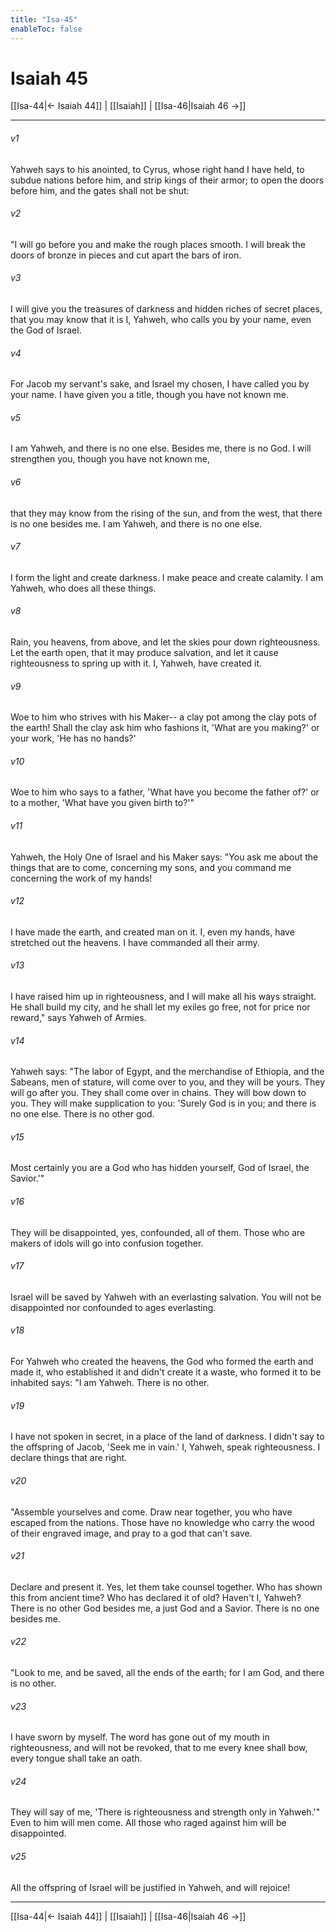 ```yaml
---
title: "Isa-45"
enableToc: false
---
```

# Isaiah 45

[[Isa-44|← Isaiah 44]] | [[Isaiah]] | [[Isa-46|Isaiah 46 →]]
***



###### v1 
Yahweh says to his anointed, to Cyrus, whose right hand I have held, to subdue nations before him, and strip kings of their armor; to open the doors before him, and the gates shall not be shut: 

###### v2 
"I will go before you and make the rough places smooth. I will break the doors of bronze in pieces and cut apart the bars of iron. 

###### v3 
I will give you the treasures of darkness and hidden riches of secret places, that you may know that it is I, Yahweh, who calls you by your name, even the God of Israel. 

###### v4 
For Jacob my servant's sake, and Israel my chosen, I have called you by your name. I have given you a title, though you have not known me. 

###### v5 
I am Yahweh, and there is no one else. Besides me, there is no God. I will strengthen you, though you have not known me, 

###### v6 
that they may know from the rising of the sun, and from the west, that there is no one besides me. I am Yahweh, and there is no one else. 

###### v7 
I form the light and create darkness. I make peace and create calamity. I am Yahweh, who does all these things. 

###### v8 
Rain, you heavens, from above, and let the skies pour down righteousness. Let the earth open, that it may produce salvation, and let it cause righteousness to spring up with it. I, Yahweh, have created it. 

###### v9 
Woe to him who strives with his Maker-- a clay pot among the clay pots of the earth! Shall the clay ask him who fashions it, 'What are you making?' or your work, 'He has no hands?' 

###### v10 
Woe to him who says to a father, 'What have you become the father of?' or to a mother, 'What have you given birth to?'" 

###### v11 
Yahweh, the Holy One of Israel and his Maker says: "You ask me about the things that are to come, concerning my sons, and you command me concerning the work of my hands! 

###### v12 
I have made the earth, and created man on it. I, even my hands, have stretched out the heavens. I have commanded all their army. 

###### v13 
I have raised him up in righteousness, and I will make all his ways straight. He shall build my city, and he shall let my exiles go free, not for price nor reward," says Yahweh of Armies. 

###### v14 
Yahweh says: "The labor of Egypt, and the merchandise of Ethiopia, and the Sabeans, men of stature, will come over to you, and they will be yours. They will go after you. They shall come over in chains. They will bow down to you. They will make supplication to you: 'Surely God is in you; and there is no one else. There is no other god. 

###### v15 
Most certainly you are a God who has hidden yourself, God of Israel, the Savior.'" 

###### v16 
They will be disappointed, yes, confounded, all of them. Those who are makers of idols will go into confusion together. 

###### v17 
Israel will be saved by Yahweh with an everlasting salvation. You will not be disappointed nor confounded to ages everlasting. 

###### v18 
For Yahweh who created the heavens, the God who formed the earth and made it, who established it and didn't create it a waste, who formed it to be inhabited says: "I am Yahweh. There is no other. 

###### v19 
I have not spoken in secret, in a place of the land of darkness. I didn't say to the offspring of Jacob, 'Seek me in vain.' I, Yahweh, speak righteousness. I declare things that are right. 

###### v20 
"Assemble yourselves and come. Draw near together, you who have escaped from the nations. Those have no knowledge who carry the wood of their engraved image, and pray to a god that can't save. 

###### v21 
Declare and present it. Yes, let them take counsel together. Who has shown this from ancient time? Who has declared it of old? Haven't I, Yahweh? There is no other God besides me, a just God and a Savior. There is no one besides me. 

###### v22 
"Look to me, and be saved, all the ends of the earth; for I am God, and there is no other. 

###### v23 
I have sworn by myself. The word has gone out of my mouth in righteousness, and will not be revoked, that to me every knee shall bow, every tongue shall take an oath. 

###### v24 
They will say of me, 'There is righteousness and strength only in Yahweh.'" Even to him will men come. All those who raged against him will be disappointed. 

###### v25 
All the offspring of Israel will be justified in Yahweh, and will rejoice!

***
[[Isa-44|← Isaiah 44]] | [[Isaiah]] | [[Isa-46|Isaiah 46 →]]
